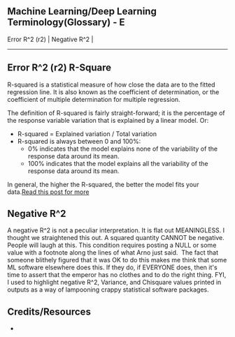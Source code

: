 ## Machine Learning/Deep Learning Terminology(Glossary) - E ##
Error R^2 (r2) | Negative R^2 | 
___

## Error R^2 (r2) R-Square ##
R-squared is a statistical measure of how close the data are to the fitted regression line. It is also known as the coefficient of determination, or the coefficient of multiple determination for multiple regression.

The definition of R-squared is fairly straight-forward; it is the percentage of the response variable variation that is explained by a linear model. Or:

 - R-squared = Explained variation / Total variation
 - R-squared is always between 0 and 100%:
   - 0% indicates that the model explains none of the variability of the response data around its mean.
   - 100% indicates that the model explains all the variability of the response data around its mean.
   
In general, the higher the R-squared, the better the model fits your data.[Read this post for more](http://blog.minitab.com/blog/adventures-in-statistics-2/regression-analysis-how-do-i-interpret-r-squared-and-assess-the-goodness-of-fit)

## Negative R^2 ##
A negative R^2 is not a peculiar interpretation. It is flat out MEANINGLESS. I thought we straightened this out. A squared quantity CANNOT be negative. People will laugh at this. This condition requires posting a NULL or some value with a footnote along the lines of what Arno just said.  The fact that someone blithely figured that it was OK to do this makes me think that some ML software elsewhere does this. If they do, if EVERYONE does, then it's time to assert that the emperor has no clothes and to do the right thing. FYI, I used to highlight negative R^2, Variance, and Chisquare values printed in outputs as a way of lampooning crappy statistical software packages.


## Credits/Resources ##
 - []()

